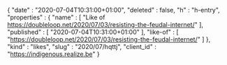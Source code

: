{
  "date" : "2020-07-04T10:31:00+01:00",
  "deleted" : false,
  "h" : "h-entry",
  "properties" : {
    "name" : [ "Like of https://doubleloop.net/2020/07/03/resisting-the-feudal-internet/" ],
    "published" : [ "2020-07-04T10:31:00+01:00" ],
    "like-of" : [ "https://doubleloop.net/2020/07/03/resisting-the-feudal-internet/" ]
  },
  "kind" : "likes",
  "slug" : "2020/07/hqttj",
  "client_id" : "https://indigenous.realize.be"
}
